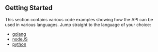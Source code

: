 ## Getting Started

This section contains various code examples showing how the API can be used in various languages.
Jump straight to the language of your choice:
* [golang](http://devcenter.wercker.com/api/getting-started/golang.html)
* [nodeJS](http://devcenter.wercker.com/api/getting-started/nodejs.html)
* [python](http://devcenter.wercker.com/api/getting-started/python.html)
